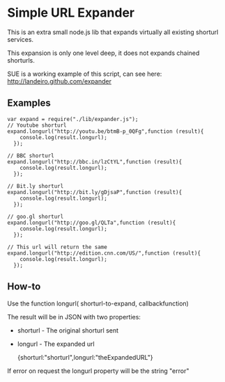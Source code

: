 # Simple URL Expander

This is an extra small node.js lib that expands virtually all existing shorturl services.

This expansion is only one level deep, it does not expands chained shorturls.

SUE is a working example of this script, can see here:  http://landeiro.github.com/expander

## Examples

	var expand = require("./lib/expander.js");
	// Youtube shorturl
	expand.longurl("http://youtu.be/btmB-p_0QFg",function (result){
	    console.log(result.longurl);
	  });

	// BBC shorturl
	expand.longurl("http://bbc.in/lzCtYL",function (result){
	    console.log(result.longurl);
	  });

	// Bit.ly shorturl
	expand.longurl("http://bit.ly/gDjsaP",function (result){
	    console.log(result.longurl);
	  });

	// goo.gl shorturl
	expand.longurl("http://goo.gl/QLTa",function (result){
	    console.log(result.longurl);
	  });

	// This url will return the same
	expand.longurl("http://edition.cnn.com/US/",function (result){
	    console.log(result.longurl);
	  });

## How-to

Use the function longurl( shorturl-to-expand, callbackfunction)

The result will be in JSON with two properties:

* shorturl - The original shorturl sent 
* longurl - The expanded url


	{shorturl:"shorturl",longurl:"theExpandedURL"}


If error on request the longurl property will be the string "error"
